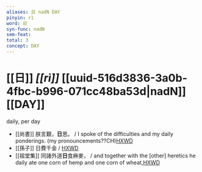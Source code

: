 ```yaml
---
aliases: 日 nadN DAY
pinyin: rì
word: 日
syn-func: nadN
sem-feat: 
total: 3
concept: DAY 
---
```

# [[日]] *[[rì]]*  [[uuid-516d3836-3a0b-4fbc-b996-071cc48ba53d|nadN]] [[DAY]]
daily, per day
 - [[尚書]] 朕言艱，**日**思。 / I spoke of the difficulties and my daily ponderings. (my pronouncements??CH)[HXWD](https://hxwd.org/textview.html?location=KR1b0001_tls_035-2a.93)
 - [[孫子]] 日費千金 / [HXWD](https://hxwd.org/textview.html?location=KR3b0003_tls_002-1a.12)
 - [[祖堂集]] 同諸外道**日**食麻麥， / and together with the [other] heretics he daily ate one corn of hemp and one corn of wheat,[HXWD](https://hxwd.org/textview.html?location=KR6q0002_Yan_001-1021a.4)